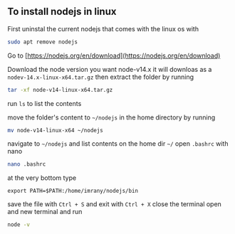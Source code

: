 ## To install nodejs in linux
First uninstal the current nodejs that comes with the linux os with
```bash
sudo apt remove nodejs
```

Go to [https://nodejs.org/en/download](https://nodejs.org/en/download)

Download the node version you want node-v14.x it will downloas as a `nodev-14.x-linux-x64.tar.gz`
then extract the folder by running
```bash
tar -xf node-v14-linux-x64.tar.gz
```
run `ls` to list the contents

move the folder's content to `~/nodejs` in the home directory by running

```bash
mv node-v14-linux-x64 ~/nodejs
```
navigate to `~/nodejs` and list contents
on the home dir `~/`
open `.bashrc` with nano
```bash
nano .bashrc
```
at the very bottom type 

`export PATH=$PATH:/home/imrany/nodejs/bin`

save the file with `Ctrl + S` and exit with `Ctrl + X`
close the terminal
open and new terminal and run

```bash
node -v
```
